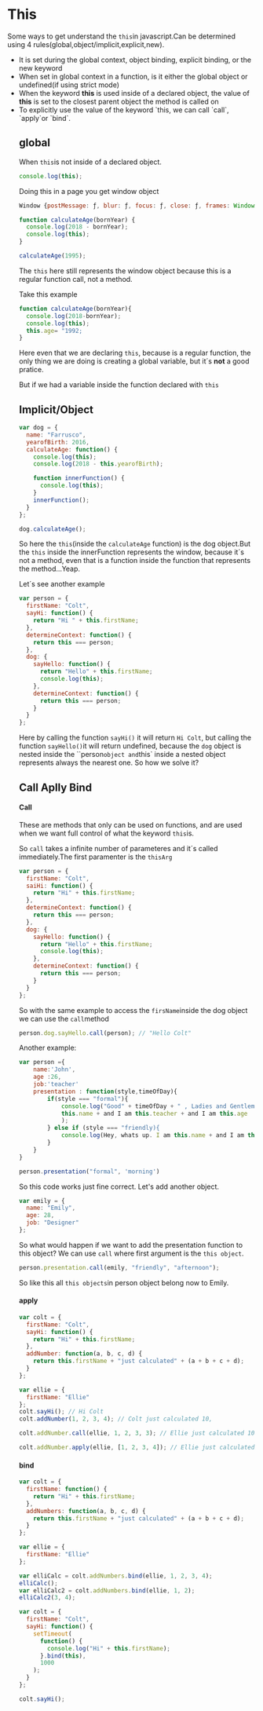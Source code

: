 <h1>This</h1>

Some ways to get understand the `this`in javascript.Can be determined using 4 rules(global,object/implicit,explicit,new).

<ul>
    <li>It is set during the global context, object binding, explicit binding, 
        or the new keyword</li>
    <li>When set in global context in a function, is it either the global object or     undefined(if using strict mode)</li>
    <li>When the keyword <strong>this</strong> is used inside of a declared object, the value of <strong>this</strong> is set to the closest parent object the method is called on</li>
    <li>To explicitly use the value of the keyword `this, we can call `call`,
        `apply`or `bind`.</li>

<h2>global</h2>

When `this`is not inside of a declared object.

```javascript
console.log(this);
```

Doing this in a page you get window object

```javascript
Window {postMessage: ƒ, blur: ƒ, focus: ƒ, close: ƒ, frames: Window, …}
```

```javascript
function calculateAge(bornYear) {
  console.log(2018 - bornYear);
  console.log(this);
}

calculateAge(1995);
```

The `this` here still represents the window object because this is a regular function call, not a method.

Take this example

```javascript
function calculateAge(bornYear){
  console.log(2018-bornYear);
  console.log(this);
  this.age= "1992;
}
```

Here even that we are declaring `this`, because is a regular function, the only thing we are doing is creating a global variable, but it´s <strong>not</strong> a good pratice.

But if we had a variable inside the function declared with `this`

<h2>Implicit/Object</h2>

```javascript
var dog = {
  name: "Farrusco",
  yearofBirth: 2016,
  calculateAge: function() {
    console.log(this);
    console.log(2018 - this.yearofBirth);

    function innerFunction() {
      console.log(this);
    }
    innerFunction();
  }
};

dog.calculateAge();
```

So here the `this`(inside the `calculateAge` function) is the dog object.But the `this` inside the innerFunction represents the window, because it´s not a method, even that is a function inside the function that represents the method...Yeap.

Let´s see another example

```javascript
var person = {
  firstName: "Colt",
  sayHi: function() {
    return "Hi " + this.firstName;
  },
  determineContext: function() {
    return this === person;
  },
  dog: {
    sayHello: function() {
      return "Hello" + this.firstName;
      console.log(this);
    },
    determineContext: function() {
      return this === person;
    }
  }
};
```

Here by calling the function `sayHi()` it will return `Hi Colt`, but calling the function `sayHello()`it will return undefined, because the `dog` object is nested inside the ``person`object and`this` inside a nested object represents always the nearest one. So how we solve it?

<h2>Call Aplly Bind</h2>

<h4>Call</h4>

These are methods that only can be used on functions, and are used when we want full control of what the keyword `this`is.

So `call` takes a infinite number of parameteres and it´s called immediately.The first paramenter is the `thisArg`

```javascript
var person = {
  firstName: "Colt",
  saiHi: function() {
    return "Hi" + this.firstName;
  },
  determineContext: function() {
    return this === person;
  },
  dog: {
    sayHello: function() {
      return "Hello" + this.firstName;
      console.log(this);
    },
    determineContext: function() {
      return this === person;
    }
  }
};
```

So with the same example to access the `firsName`inside the dog object we can use the `call`method

```javascript
person.dog.sayHello.call(person); // "Hello Colt"
```

Another example:

```javascript
var person ={
    name:'John',
    age :26,
    job:'teacher'
    presentation : function(style,timeOfDay){
        if(style === "formal"){
            console.log("Good" + timeOfDay + " , Ladies and Gentleman I am
            this.name + and I am this.teacher + and I am this.age
            );
        } else if (style === "friendly){
            console.log(Hey, whats up. I am this.name + and I am this.teacher + and I am this.age);
        }
    }
}

person.presentation("formal", 'morning')
```

So this code works just fine correct. Let's add another object.

```javascript
var emily = {
  name: "Emily",
  age: 28,
  job: "Designer"
};
```

So what would happen if we want to add the presentation function to this object?
We can use `call` where first argument is the `this object`.

```javascript
person.presentation.call(emily, "friendly", "afternoon");
```

So like this all `this objects`in person object belong now to Emily.

<h4>apply</h4>

```javascript
var colt = {
  firstName: "Colt",
  sayHi: function() {
    return "Hi" + this.firstName;
  },
  addNumber: function(a, b, c, d) {
    return this.firstName + "just calculated" + (a + b + c + d);
  }
};

var ellie = {
  firstName: "Ellie"
};
colt.sayHi(); // Hi Colt
colt.addNumber(1, 2, 3, 4); // Colt just calculated 10,

colt.addNumber.call(ellie, 1, 2, 3, 3); // Ellie just calculated 10

colt.addNumber.apply(ellie, [1, 2, 3, 4]); // Ellie just calculated 10
```

<h4>bind</h4>

```javascript
var colt = {
  firstName: function() {
    return "Hi" + this.firstName;
  },
  addNumbers: function(a, b, c, d) {
    return this.firstName + "just calculated" + (a + b + c + d);
  }
};

var ellie = {
  firstName: "Ellie"
};

var elliCalc = colt.addNumbers.bind(ellie, 1, 2, 3, 4);
elliCalc();
var elliCalc2 = colt.addNumbers.bind(ellie, 1, 2);
elliCalc2(3, 4);
```

```javascript
var colt = {
  firstName: "Colt",
  sayHi: function() {
    setTimeout(
      function() {
        console.log("Hi" + this.firstName);
      }.bind(this),
      1000
    );
  }
};

colt.sayHi();
```
